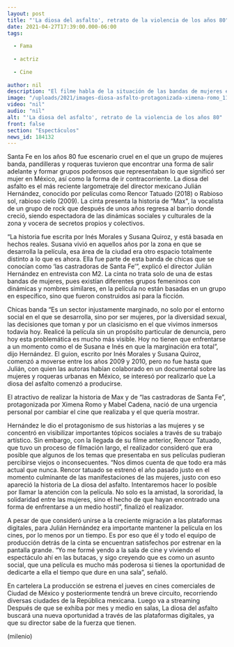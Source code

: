 ```yaml
---
layout: post
title: "'La diosa del asfalto', retrato de la violencia de los años 80"
date: 2021-04-27T17:39:00.000-06:00
tags:
  
  - Fama
  
  - actriz
  
  - Cine
  
author: nil
description: "El filme habla de la situación de las bandas de mujeres en el área de Santa Fe en CdMx "
image: "/uploads/2021/images-diosa-asfalto-protagonizada-ximena-romo_112_193_876_544.jpg"
video: "nil"
audio: "nil"
alt: "'La diosa del asfalto', retrato de la violencia de los años 80"
front: false
section: "Espectáculos"
news_id: 184132
---
```


Santa Fe en los años 80 fue escenario cruel en el que un grupo de mujeres banda, pandilleras y roqueras tuvieron que encontrar una forma de salir adelante y formar grupos poderosos que representaban lo que significó ser mujer en México, así como la forma de ir contracorriente. La diosa del asfalto es el más reciente largometraje del director mexicano Julián Hernández, conocido por películas como Rencor Tatuado (2018) o Rabioso sol, rabioso cielo (2009). La cinta presenta la historia de “Max", la vocalista de un grupo de rock que después de unos años regresa al barrio donde creció, siendo espectadora de las dinámicas sociales y culturales de la zona y vocera de secretos propios y colectivos. 

“La historia fue escrita por Inés Morales y Susana Quiroz, y está basada en hechos reales. Susana vivió en aquellos años por la zona en que se desarrolla la película, esa área de la ciudad era otro espacio totalmente distinto a lo que es ahora. Ella fue parte de esta banda de chicas que se conocían como ‘las castradoras de Santa Fe’”, explicó el director Julián Hernández en entrevista con M2. La cinta no trata solo de una de estas bandas de mujeres, pues existían diferentes grupos femeninos con dinámicas y nombres similares, en la película no están basadas en un grupo en específico, sino que fueron construidos así para la ficción. 

Chicas banda “Es un sector injustamente marginado, no solo por el entorno social en el que se desarrolla, sino por ser mujeres, por la diversidad sexual, las decisiones que toman y por un clasicismo en el que vivimos inmersos todavía hoy. Realicé la película sin un propósito particular de denuncia, pero hoy esta problemática es mucho más visible. Hoy no tienen que enfrentarse a un momento como el de Susana e Inés en que la marginación era total”, dijo Hernández. El guion, escrito por Inés Morales y Susana Quiroz, comenzó a moverse entre los años 2009 y 2010, pero no fue hasta que Julián, con quien las autoras habían colaborado en un documental sobre las mujeres y roqueras urbanas en México, se interesó por realizarlo que La diosa del asfalto comenzó a producirse. 

El atractivo de realizar la historia de Max y de “las castradoras de Santa Fe”, protagonizada por Ximena Romo y Mabel Cadena, nació de una urgencia personal por cambiar el cine que realizaba y el que quería mostrar.  

Hernández le dio el protagonismo de sus historias a las mujeres y se concentró en visibilizar importantes tópicos sociales a través de su trabajo artístico. Sin embargo, con la llegada de su filme anterior, Rencor Tatuado, que tuvo un proceso de filmación largo, el realizador consideró que era posible que algunos de los temas que presentaba en sus películas pudieran percibirse viejos o inconsecuentes. “Nos dimos cuenta de que todo era más actual que nunca. Rencor tatuado se estrenó el año pasado justo en el momento culminante de las manifestaciones de las mujeres, justo con eso apareció la historia de La diosa del asfalto. Intentaremos hacer lo posible por llamar la atención con la película. No solo es la amistad, la sororidad, la solidaridad entre las mujeres, sino el hecho de que hayan encontrado una forma de enfrentarse a un medio hostil”, finalizó el realizador. 

A pesar de que consideró unirse a la creciente migración a las plataformas digitales, para Julián Hernández era importante mantener la película en los cines, por lo menos por un tiempo. Es por eso que él y todo el equipo de producción detrás de la cinta se encuentran satisfechos por estrenar en la pantalla grande. “Yo me formé yendo a la sala de cine y viviendo el espectáculo ahí en las butacas, y sigo creyendo que es como un asunto social, que una película es mucho más poderosa si tienes la oportunidad de dedicarte a ella el tiempo que dure en una sala”, señaló. 

En cartelera La producción se estrena el jueves en cines comerciales de Ciudad de México y posteriormente tendrá un breve circuito, recorriendo diversas ciudades de la República mexicana. Luego va a streaming Después de que se exhiba por mes y medio en salas, La diosa del asfalto buscará una nueva oportunidad a través de las plataformas digitales, ya que su director sabe de la fuerza que tienen. 

(milenio)